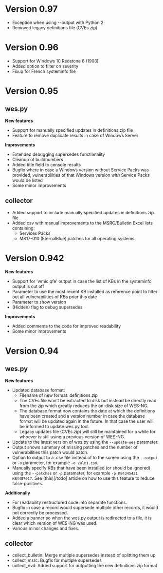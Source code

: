 # Version 0.97
- Exception when using --output with Python 2
- Removed legacy definitions file (CVEs.zip)

# Version 0.96
- Support for Windows 10 Redstone 6 (1903)
- Added option to filter on severity 
- Fixup for French systeminfo file

# Version 0.95
## wes.py
**New features**
- Support for manually specified updates in definitions.zip file
- Feature to remove duplicate results in case of Windows Server

**Improvements**
- Extended debugging supersedes functionality
- Cleanup of buildnumbers
- Added title field to console results
- Bugfix where in case a Windows version without Service Packs was provided, vulnerabilities of that Windows version _with_ Service Packs would be listed
- Some minor improvements

## collector
- Added support to include manually specified updates in definitions.zip file
- Added csv with manual improvements to the MSRC/Bulletin Excel lists containing:
  - Services Packs
  - MS17-010 (EternalBlue) patches for all operating systems


# Version 0.942
**New features**
- Support for 'wmic qfe' output in case the list of KBs in the systeminfo output is cut off
- Parameter to use the most recent KB installed as reference point to filter out all vulnerabilities of KBs prior this date
- Parameter to show version
- (Hidden) flag to debug supersedes

**Improvements**
- Added comments to the code for improved readability
- Some minor improvements


# Version 0.94
## wes.py
**New features**
- Updated database format:
  - Filename of new format: definitions.zip
  - The CVEs file won't be extracted to disk but instead be directly read from the zip which greatly reduces the on-disk size of WES-NG.
  - The database format now contains the date at which the definitions have been created and a version number in case the database format will be updated again in the future. In that case the user will be informed to update wes.py tool.
  - Legacy updates file (CVEs.zip) will still be maintained for a while for whoever is still using a previous version of WES-NG.
- Update to the latest version of wes.py using the `--update-wes` parameter.
- Output shows summary of missing patches and the number of vulnerabilities this patch would patch.
- Option to output to a .csv file instead of to the screen using the `--output` or `-o` parameter, for example `-o vulns.csv`.
- Manually specify KBs that have been installed (or should be ignored) using the `--patches` or `-p` parameter, for example `-p KB4345421 KB4487017`. See (this)[/todo] article on how to use this feature to reduce false-positives.

**Additionally**
- For readability restructured code into separate functions.
- Bugfix in case a record would supersede multiple other records, it would not correctly be processed.
- Added a banner so when the wes.py output is redirected to a file, it is clear which version of WES-NG was used.
- Various minor changes and fixes.

## collector
- collect_bulletin: Merge multiple supersedes instead of splitting them up
- collect_msrc: Bugfix for multiple supersedes
- collect_nvd: Added support for outputting the new definitions.zip format
